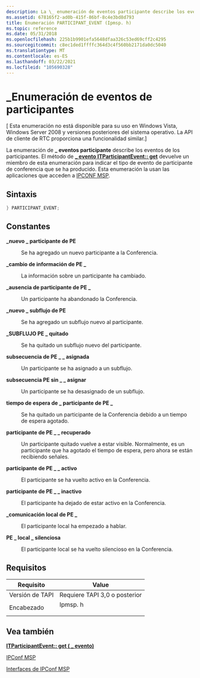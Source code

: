 ```yaml
---
description: La \_ enumeración de eventos participante describe los eventos de los participantes.
ms.assetid: 678165f2-ad0b-415f-86bf-8c4e3bd8d793
title: Enumeración PARTICIPANT_EVENT (Ipmsp. h)
ms.topic: reference
ms.date: 05/31/2018
ms.openlocfilehash: 225b1b9901efa5648dfaa326c53ed69cff2c4295
ms.sourcegitcommit: c8ec1ded1ffffc364d3c4f560bb2171da0dc5040
ms.translationtype: MT
ms.contentlocale: es-ES
ms.lasthandoff: 03/22/2021
ms.locfileid: "105690328"
---
```

# <a name="participant_event-enumeration"></a>\_Enumeración de eventos de participantes

\[ Esta enumeración no está disponible para su uso en Windows Vista, Windows Server 2008 y versiones posteriores del sistema operativo. La API de cliente de RTC proporciona una funcionalidad similar.\]

La enumeración de **\_ eventos participante** describe los eventos de los participantes. El método de [**\_ evento ITParticipantEvent:: get**](itparticipantevent-get-event.md) devuelve un miembro de esta enumeración para indicar el tipo de evento de participante de conferencia que se ha producido. Esta enumeración la usan las aplicaciones que acceden a [IPCONF MSP](ipconf-msp.md).

## <a name="syntax"></a>Sintaxis


```C++
} PARTICIPANT_EVENT;
```



## <a name="constants"></a>Constantes

<dl> <dt>

<span id="PE_NEW_PARTICIPANT"></span><span id="pe_new_participant"></span>**\_nuevo \_ participante de PE**
</dt> <dd>

Se ha agregado un nuevo participante a la Conferencia.

</dd> <dt>

<span id="PE_INFO_CHANGE"></span><span id="pe_info_change"></span>**\_cambio de información de PE \_**
</dt> <dd>

La información sobre un participante ha cambiado.

</dd> <dt>

<span id="PE_PARTICIPANT_LEAVE"></span><span id="pe_participant_leave"></span>**\_ausencia de participante de PE \_**
</dt> <dd>

Un participante ha abandonado la Conferencia.

</dd> <dt>

<span id="PE_NEW_SUBSTREAM"></span><span id="pe_new_substream"></span>**\_nuevo \_ subflujo de PE**
</dt> <dd>

Se ha agregado un subflujo nuevo al participante.

</dd> <dt>

<span id="PE_SUBSTREAM_REMOVED"></span><span id="pe_substream_removed"></span>**\_SUBFLUJO PE \_ quitado**
</dt> <dd>

Se ha quitado un subflujo nuevo del participante.

</dd> <dt>

<span id="PE_SUBSTREAM_MAPPED"></span><span id="pe_substream_mapped"></span>**subsecuencia de PE \_ \_ asignada**
</dt> <dd>

Un participante se ha asignado a un subflujo.

</dd> <dt>

<span id="PE_SUBSTREAM_UNMAPPED"></span><span id="pe_substream_unmapped"></span>**subsecuencia PE sin \_ \_ asignar**
</dt> <dd>

Un participante se ha desasignado de un subflujo.

</dd> <dt>

<span id="PE_PARTICIPANT_TIMEOUT"></span><span id="pe_participant_timeout"></span>**tiempo de espera de \_ participante de PE \_**
</dt> <dd>

Se ha quitado un participante de la Conferencia debido a un tiempo de espera agotado.

</dd> <dt>

<span id="PE_PARTICIPANT_RECOVERED"></span><span id="pe_participant_recovered"></span>**participante de PE \_ \_ recuperado**
</dt> <dd>

Un participante quitado vuelve a estar visible. Normalmente, es un participante que ha agotado el tiempo de espera, pero ahora se están recibiendo señales.

</dd> <dt>

<span id="PE_PARTICIPANT_ACTIVE"></span><span id="pe_participant_active"></span>**participante de PE \_ \_ activo**
</dt> <dd>

El participante se ha vuelto activo en la Conferencia.

</dd> <dt>

<span id="PE_PARTICIPANT_INACTIVE"></span><span id="pe_participant_inactive"></span>**participante de PE \_ \_ inactivo**
</dt> <dd>

El participante ha dejado de estar activo en la Conferencia.

</dd> <dt>

<span id="PE_LOCAL_TALKING"></span><span id="pe_local_talking"></span>**\_comunicación local de PE \_**
</dt> <dd>

El participante local ha empezado a hablar.

</dd> <dt>

<span id="PE_LOCAL_SILENT"></span><span id="pe_local_silent"></span>**PE \_ local \_ silenciosa**
</dt> <dd>

El participante local se ha vuelto silencioso en la Conferencia.

</dd> </dl>

## <a name="requirements"></a>Requisitos



| Requisito | Value |
|-------------------------|------------------------------------------------------------------------------------|
| Versión de TAPI<br/> | Requiere TAPI 3,0 o posterior<br/>                                              |
| Encabezado<br/>       | <dl> <dt>Ipmsp. h</dt> </dl> |



## <a name="see-also"></a>Vea también

<dl> <dt>

[**ITParticipantEvent:: get ( \_ evento)**](itparticipantevent-get-event.md)
</dt> <dt>

[IPConf MSP](ipconf-msp.md)
</dt> <dt>

[Interfaces de IPConf MSP](ipconf-msp-interfaces.md)
</dt> </dl>

 

 




